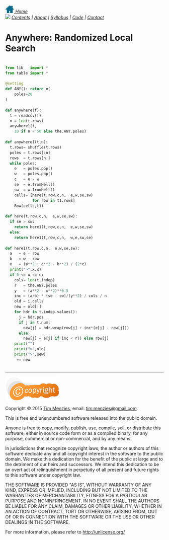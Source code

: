 
<em>[![Home](img/home.png) Home](https://github.com/txt/mase/blob/master/README.md)   
[<img width=900 src="https://raw.githubusercontent.com/txt/mase/master/img/banner.png">](https://github.com/txt/mase/blob/master/README.md)
[Contents](https://github.com/txt/mase/blob/master/TOC.md) | [About](https://github.com/txt/mase/blob/master/ABOUT.md) | [Syllabus](https://github.com/txt/mase/blob/master/SYLLABUS.md) | [Code](https://github.com/txt/mase/tree/master/src) | [Contact](http://menzies.us)</em>



# Anywhere: Randomized Local Search

````python

from lib   import *
from table import *

@setting
def ANY(): return o(
    poles=20
)

def anywhere(f):
  t = readcsv(f)
  n = len(t.rows)
  anywhere1(t,
    10 if n < 50 else the.ANY.poles)

def anywhere1(t,n):
  t.rows= shuffle(t.rows)
  poles = t.rows[:n]
  rows  = t.rows[n:]
  while poles:
    e   = poles.pop()
    w   = poles.pop()
    c   = e - w
    se  = e.fromHell()
    sw  = w.fromHell()
    cells= [here(t,row,c,n,  e,w,se,sw)
            for row in t1.rows]
    Row(cells,t1)
    
def here(t,row,c,n,  e,w,se,sw):
  if se > sw:
    return here1(t,row,c,n,  e,w,se,sw)
  else:
    return here1(t,row,c,n,  w,e,sw,se)

def here1(t,row,c,n,  e,w,se,sw):
  a   = e - row
  b   = w - row
  x   = (a**2 + c**2 - b**2) / (2*c)
  print(">",x,c)
  if 0 <= x <= c:
    cols= len(t.indep)
    r   = the.ANY.poles
    y   = (a**2 - x**2)**0.5
    inc = (a/b) * (se - sw)/(y**2) / cols / n
    old = i.cells
    new = old[:]
    for hdr in t.indep.values():
      j = hdr.pos
      if j in t.num:
        new[j] = hdr.wrap(row[j] + inc*(e[j] - row[j]))
      else:
        new[j] = e[j] if inc < r() else row[j]
    print("")
    print(">",old)
    print(">",new)
     += new 
    
````

__________


![lic](img/license.png)

Copyright © 2015 [Tim Menzies](http://menzies.us), email: <tim.menzies@gmail.com>.

This is free and unencumbered software released into the public domain.

Anyone is free to copy, modify, publish, use, compile, sell, or
distribute this software, either in source code form or as a compiled
binary, for any purpose, commercial or non-commercial, and by any
means.

In jurisdictions that recognize copyright laws, the author or authors
of this software dedicate any and all copyright interest in the
software to the public domain. We make this dedication for the benefit
of the public at large and to the detriment of our heirs and
successors. We intend this dedication to be an overt act of
relinquishment in perpetuity of all present and future rights to this
software under copyright law.

THE SOFTWARE IS PROVIDED "AS IS", WITHOUT WARRANTY OF ANY KIND,
EXPRESS OR IMPLIED, INCLUDING BUT NOT LIMITED TO THE WARRANTIES OF
MERCHANTABILITY, FITNESS FOR A PARTICULAR PURPOSE AND NONINFRINGEMENT.
IN NO EVENT SHALL THE AUTHORS BE LIABLE FOR ANY CLAIM, DAMAGES OR
OTHER LIABILITY, WHETHER IN AN ACTION OF CONTRACT, TORT OR OTHERWISE,
ARISING FROM, OUT OF OR IN CONNECTION WITH THE SOFTWARE OR THE USE OR
OTHER DEALINGS IN THE SOFTWARE.

For more information, please refer to <http://unlicense.org/>

